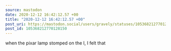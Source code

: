 ```yaml
---
source: mastodon
date: 2020-12-12 16:42:12.57 +00
title: "2020-12-12 16:42:12.57 +00"
post_uri: https://mastodon.social/users/gravely/statuses/105368212770128150
post_id: 105368212770128150
---
```

when the pixar lamp stomped on the I, I felt that


